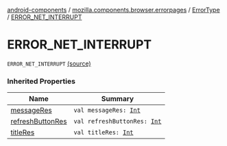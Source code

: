 [android-components](../../index.md) / [mozilla.components.browser.errorpages](../index.md) / [ErrorType](index.md) / [ERROR_NET_INTERRUPT](./-e-r-r-o-r_-n-e-t_-i-n-t-e-r-r-u-p-t.md)

# ERROR_NET_INTERRUPT

`ERROR_NET_INTERRUPT` [(source)](https://github.com/mozilla-mobile/android-components/blob/master/components/browser/errorpages/src/main/java/mozilla/components/browser/errorpages/ErrorPages.kt#L63)

### Inherited Properties

| Name | Summary |
|---|---|
| [messageRes](message-res.md) | `val messageRes: `[`Int`](https://kotlinlang.org/api/latest/jvm/stdlib/kotlin/-int/index.html) |
| [refreshButtonRes](refresh-button-res.md) | `val refreshButtonRes: `[`Int`](https://kotlinlang.org/api/latest/jvm/stdlib/kotlin/-int/index.html) |
| [titleRes](title-res.md) | `val titleRes: `[`Int`](https://kotlinlang.org/api/latest/jvm/stdlib/kotlin/-int/index.html) |
